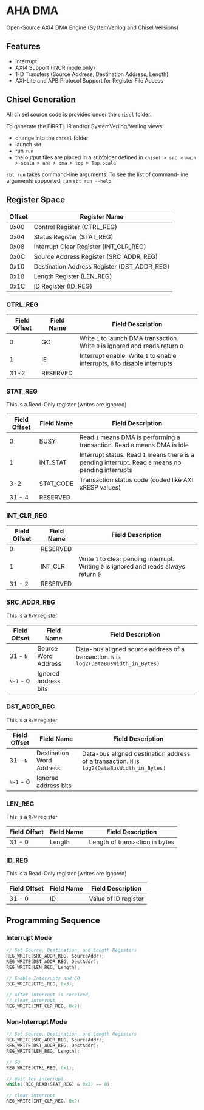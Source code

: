 # AHA DMA

Open-Source AXI4 DMA Engine (SystemVerilog and Chisel Versions)

## Features
 - Interrupt
 - AXI4 Support (INCR mode only)
 - 1-D Transfers (Source Address, Destination Address, Length)
 - AXI-Lite and APB Protocol Support for Register File Access

## Chisel Generation

All chisel source code is provided under the `chisel` folder.

To generate the FIRRTL IR and/or SystemVerilog/Verilog views:
- change into the `chisel` folder
- launch `sbt`
- run `run`
- the output files are placed in a subfolder defined in `chisel > src > main > scala > aha > dma > top > Top.scala`

`sbt run` takes command-line arguments. To see the list of command-line arguments supported,
run `sbt run --help`

## Register Space

| Offset | Register Name |
|--------|---------------|
| 0x00      | Control Register (CTRL_REG) |
| 0x04      | Status Register (STAT_REG) |
| 0x08      | Interrupt Clear Register (INT_CLR_REG) |
| 0x0C      | Source Address Register (SRC_ADDR_REG) |
| 0x10      | Destination Address Register (DST_ADDR_REG) |
| 0x18      | Length Register (LEN_REG) |
| 0x1C      | ID Register   (ID_REG)    |

### CTRL_REG

| Field Offset | Field Name | Field Description |
|--------------|------------|-------------------|
| 0 | GO | Write `1` to launch DMA transaction. Write `0` is ignored and reads return `0` |
| 1 | IE | Interrupt enable. Write `1` to enable interrupts, `0` to disable interrupts |
| 31-2 | RESERVED | |

### STAT_REG

This is a Read-Only register (writes are ignored)

| Field Offset | Field Name | Field Description |
|--------------|------------|-------------------|
| 0 | BUSY | Read `1` means DMA is performing a transaction. Read `0` means DMA is idle |
| 1 | INT_STAT | Interrupt status. Read `1` means there is a pending interrupt. Read `0` means no pending interrupts |
| 3-2 | STAT_CODE | Transaction status code (coded like AXI xRESP values) |
| 31 - 4| RESERVED |

### INT_CLR_REG

| Field Offset | Field Name | Field Description |
|--------------|------------|-------------------|
| 0 | RESERVED | |
| 1 | INT_CLR | Write `1` to clear pending interrupt. Writing `0` is ignored and reads always return `0` |
| 31 - 2| RESERVED |


### SRC_ADDR_REG

This is a `R/W` register

| Field Offset | Field Name | Field Description |
|--------------|------------|-------------------|
| 31 - `N` | Source Word Address | Data-bus aligned source address of a transaction. `N` is `log2(DataBusWidth_in_Bytes)` |
| `N-1` - 0 | Ignored address bits | |

### DST_ADDR_REG

This is a `R/W` register

| Field Offset | Field Name | Field Description |
|--------------|------------|-------------------|
| 31 - `N` | Destination Word Address | Data-bus aligned destination address of a transaction. `N` is `log2(DataBusWidth_in_Bytes)` |
| `N-1` - 0 | Ignored address bits | |

### LEN_REG

This is a `R/W` register

| Field Offset | Field Name | Field Description |
|--------------|------------|-------------------|
| 31 - 0 | Length | Length of transaction in bytes |

### ID_REG

This is a Read-Only register (writes are ignored)

| Field Offset | Field Name | Field Description |
|--------------|------------|-------------------|
| 31 - 0 | ID | Value of ID register |


## Programming Sequence

### Interrupt Mode

```c++
// Set Source, Destination, and Length Registers
REG_WRITE(SRC_ADDR_REG, SourceAddr);
REG_WRITE(DST_ADDR_REG, DestAddr);
REG_WRITE(LEN_REG, Length);

// Enable Interrupts and GO
REG_WRITE(CTRL_REG, 0x3);

// After interrupt is received,
// clear interrupt
REG_WRITE(INT_CLR_REG, 0x2)
```

### Non-Interrupt Mode

```c++
// Set Source, Destination, and Length Registers
REG_WRITE(SRC_ADDR_REG, SourceAddr);
REG_WRITE(DST_ADDR_REG, DestAddr);
REG_WRITE(LEN_REG, Length);

// GO
REG_WRITE(CTRL_REG, 0x1);

// Wait for interrupt
while((REG_READ(STAT_REG) & 0x2) == 0);

// clear interrupt
REG_WRITE(INT_CLR_REG, 0x2)
```
